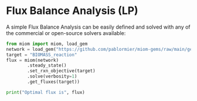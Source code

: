 # Flux Balance Analysis (LP)

A simple Flux Balance Analysis can be easily defined and solved with any of the commercial or open-source solvers available:

```python
from miom import miom, load_gem
network = load_gem("https://github.com/pablormier/miom-gems/raw/main/gems/mus_musculus_iMM1865.miom")
target = "BIOMASS_reaction"
flux = miom(network)
        .steady_state()
        .set_rxn_objective(target)
        .solve(verbosity=1)
        .get_fluxes(target))

print("Optimal flux is", flux)
```